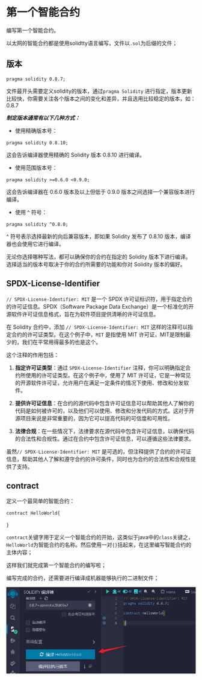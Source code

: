 # 第一个智能合约

编写第一个智能合约。

以太网的智能合约都是使用solidtty语言编写，文件以`.sol`为后缀的文件；

## 版本
```
pragma solidity 0.8.7;
```
文件最开头需要定义solidity的版本，通过`pragma Solidity` 进行指定，版本更新比较快，你需要关注各个版本之间的变化和差异，并且选用比较稳定的版本，如：0.8.7

***制定版本通常有以下几种方式：***
- 使用精确版本号：
```
pragma solidity 0.8.10;
```
这会告诉编译器使用精确的 Solidity 版本 0.8.10 进行编译。
- 使用范围版本号：
```
pragma solidity >=0.6.0 <0.9.0;
```
这会告诉编译器在 0.6.0 版本及以上但低于 0.9.0 版本之间选择一个兼容版本进行编译。
- 使用 ^ 符号：
```
pragma solidity ^0.8.0;
```
^ 符号表示选择最新的向后兼容版本，即如果 Solidity 发布了 0.8.10 版本，编译器也会使用它进行编译。

无论你选择哪种写法，都可以确保你的合约在指定的 Solidity 版本下进行编译。选择适当的版本号取决于你的合约所需要的功能和你对 Solidity 版本的偏好。

## SPDX-License-Identifier
`// SPDX-License-Identifier: MIT` 是一个 SPDX 许可证标识符，用于指定合约的许可证信息。SPDX（Software Package Data Exchange）是一个标准化的开源软件许可证信息格式，旨在为软件项目提供清晰的许可证信息。

在 Solidity 合约中，添加 `// SPDX-License-Identifier: MIT` 这样的注释可以指定合约的许可证类型。在这个例子中，`MIT` 是指使用 MIT 许可证，MIT是限制最少的，我们在平常用得最多的也是这个。

这个注释的作用包括：

1. **指定许可证类型**：通过 `SPDX-License-Identifier` 注释，你可以明确指定合约所使用的许可证类型。在这个例子中，使用了 MIT 许可证，它是一种常见的开源软件许可证，允许用户在满足一定条件的情况下使用、修改和分发软件。

2. **提供许可证信息**：在合约的源代码中包含许可证信息可以帮助其他人了解你的代码是如何被许可的，以及他们可以使用、修改和分发代码的方式。这对于开源项目来说是非常重要的，因为它可以提高代码的可信度和可用性。

3. **法律合规**：在一些情况下，法律要求在源代码中包含许可证信息，以确保代码的合法性和合规性。通过在合约中包含许可证信息，可以遵循这些法律要求。

虽然`// SPDX-License-Identifier: MIT` 是可选的，但注释提供了合约的许可证信息，帮助其他人了解和遵守合约的许可条件，同时也为合约的合法性和合规性提供了支持。

## contract

定义一个最简单的智能合约：
```
contract HelloWorld{
    
}
```
`contract`关键字用于定义一个智能合约的开始，这类似于java中的`class`关键之，`HelloWorld`为智能合约的名称。然后使用一对`{}`括起来，在这里编写智能合约的主体内容；

这样我们就完成第一个智能合约的编写啦；

编写完成的合约，还需要进行编译成机器能够执行的二进制文件；

![](images/2024-04-29-09-09-18.png)